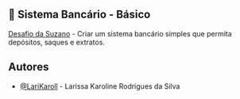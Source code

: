 
## 📓 Sistema Bancário - Básico

[Desafio da Suzano](https://web.dio.me/lab/desafio-de-projeto-criando-um-sistema-bancario/learning/e71686b9-439b-44c1-83c1-f45da47dc634?back=/track/suzano-python-developer-2) - Criar um sistema bancário simples que permita depósitos, saques e extratos.


## Autores

- [@LariKaroll](https://github.com/LariKaroll) - Larissa Karoline Rodrigues da Silva

